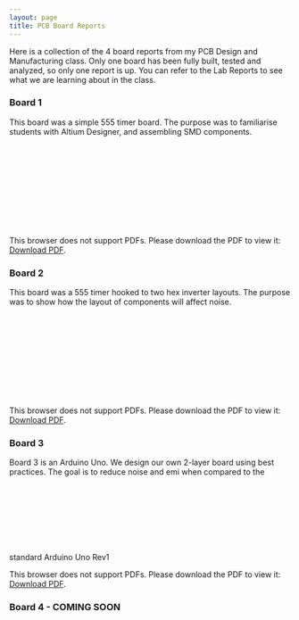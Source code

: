 ```yaml
---
layout: page
title: PCB Board Reports
---
```

Here is a collection of the 4 board reports from my PCB Design and Manufacturing class. Only one board has been fully built, tested and analyzed, so only one report is up. You can refer to the Lab Reports to see what we are learning about in the class.

### Board 1
This board was a simple 555 timer board. The purpose was to familiarise students with Altium Designer, and assembling SMD components. 

<object data="/assets/pdf/pcb/ECEN_5730_Brd_1_Report.pdf" type="application/pdf" width="700px" height="700px">
    <embed src="/assets/pdf/pcb/ECEN_5730_Brd_1_Report.pdf">
        <p>This browser does not support PDFs. Please download the PDF to view it: <a href="/assets/pdf/pcb/ECEN_5730_Brd_1_Report.pdf">Download PDF</a>.</p>
    </embed>
</object>

### Board 2
This board was a 555 timer hooked to two hex inverter layouts. The purpose was to show how the layout of components will affect noise.

<object data="/assets/pdf/pcb/ECEN_5730_Lab_15_and_Brd_2_Report (2).pdf" type="application/pdf" width="700px" height="700px">
    <embed src="/assets/pdf/pcb/ECEN_5730_Lab_15_and_Brd_2_Report (2).pdf">
        <p>This browser does not support PDFs. Please download the PDF to view it: <a href="/assets/pdf/pcb/ECEN_5730_Lab_15_and_Brd_2_Report (2).pdf">Download PDF</a>.</p>
    </embed>
</object>

### Board 3
Board 3 is an Arduino Uno. We design our own 2-layer board using best practices. The goal is to reduce noise and emi when compared to the standard Arduino Uno Rev1
<object data="/assets/pdf/pcb/ECEN_5730_Brd_3_Report.pdf" type="application/pdf" width="700px" height="700px">
    <embed src="/assets/pdf/pcb/ECEN_5730_Brd_3_Report.pdf">
        <p>This browser does not support PDFs. Please download the PDF to view it: <a href="/assets/pdf/pcb/ECEN_5730_Brd_3_Report.pdf">Download PDF</a>.</p>
    </embed>
</object>

### Board 4 - COMING SOON
<!-- Board 4 was a shield for our Arduino uno. The shield measured thevenin voltage and resistance of a VRM.
<object data="/assets/pdf/board_4.pdf" type="application/pdf" width="700px" height="700px">
    <embed src="/assets/pdf/board_4.pdf">
        <p>This browser does not support PDFs. Please download the PDF to view it: <a href="/assets/pdf/board_1.pdf">Download PDF</a>.</p>
    </embed>
</object> -->
